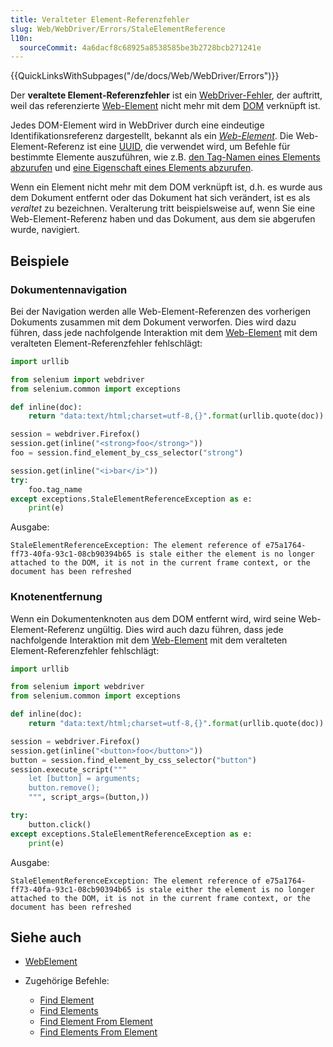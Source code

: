 ```yaml
---
title: Veralteter Element-Referenzfehler
slug: Web/WebDriver/Errors/StaleElementReference
l10n:
  sourceCommit: 4a6dacf8c68925a8538585be3b2728bcb271241e
---
```


{{QuickLinksWithSubpages("/de/docs/Web/WebDriver/Errors")}}

Der **veraltete Element-Referenzfehler** ist ein [WebDriver-Fehler](/de/docs/Web/WebDriver/Errors), der auftritt, weil das referenzierte [Web-Element](/de/docs/Web/WebDriver/WebElement) nicht mehr mit dem [DOM](/de/docs/Glossary/DOM) verknüpft ist.

Jedes DOM-Element wird in WebDriver durch eine eindeutige Identifikationsreferenz dargestellt, bekannt als ein _[Web-Element](/de/docs/Web/WebDriver/WebElement)_. Die Web-Element-Referenz ist eine [UUID](/de/docs/Glossary/UUID), die verwendet wird, um Befehle für bestimmte Elemente auszuführen, wie z.B. [den Tag-Namen eines Elements abzurufen](/de/docs/Web/WebDriver/Commands/GetElementTagName) und [eine Eigenschaft eines Elements abzurufen](/de/docs/Web/WebDriver/Commands/GetElementProperty).

Wenn ein Element nicht mehr mit dem DOM verknüpft ist, d.h. es wurde aus dem Dokument entfernt oder das Dokument hat sich verändert, ist es als _veraltet_ zu bezeichnen. Veralterung tritt beispielsweise auf, wenn Sie eine Web-Element-Referenz haben und das Dokument, aus dem sie abgerufen wurde, navigiert.

## Beispiele

### Dokumentennavigation

Bei der Navigation werden alle Web-Element-Referenzen des vorherigen Dokuments zusammen mit dem Dokument verworfen. Dies wird dazu führen, dass jede nachfolgende Interaktion mit dem [Web-Element](/de/docs/Web/WebDriver/WebElement) mit dem veralteten Element-Referenzfehler fehlschlägt:

```python
import urllib

from selenium import webdriver
from selenium.common import exceptions

def inline(doc):
    return "data:text/html;charset=utf-8,{}".format(urllib.quote(doc))

session = webdriver.Firefox()
session.get(inline("<strong>foo</strong>"))
foo = session.find_element_by_css_selector("strong")

session.get(inline("<i>bar</i>"))
try:
    foo.tag_name
except exceptions.StaleElementReferenceException as e:
    print(e)
```

Ausgabe:

```plain
StaleElementReferenceException: The element reference of e75a1764-ff73-40fa-93c1-08cb90394b65 is stale either the element is no longer attached to the DOM, it is not in the current frame context, or the document has been refreshed
```

### Knotenentfernung

Wenn ein Dokumentenknoten aus dem DOM entfernt wird, wird seine Web-Element-Referenz ungültig. Dies wird auch dazu führen, dass jede nachfolgende Interaktion mit dem [Web-Element](/de/docs/Web/WebDriver/WebElement) mit dem veralteten Element-Referenzfehler fehlschlägt:

```python
import urllib

from selenium import webdriver
from selenium.common import exceptions

def inline(doc):
    return "data:text/html;charset=utf-8,{}".format(urllib.quote(doc))

session = webdriver.Firefox()
session.get(inline("<button>foo</button>"))
button = session.find_element_by_css_selector("button")
session.execute_script("""
    let [button] = arguments;
    button.remove();
    """, script_args=(button,))

try:
    button.click()
except exceptions.StaleElementReferenceException as e:
    print(e)
```

Ausgabe:

```plain
StaleElementReferenceException: The element reference of e75a1764-ff73-40fa-93c1-08cb90394b65 is stale either the element is no longer attached to the DOM, it is not in the current frame context, or the document has been refreshed
```

## Siehe auch

- [WebElement](/de/docs/Web/WebDriver/WebElement)
- Zugehörige Befehle:

  - [Find Element](/de/docs/Web/WebDriver/Commands/FindElement)
  - [Find Elements](/de/docs/Web/WebDriver/Commands/FindElements)
  - [Find Element From Element](/de/docs/Web/WebDriver/Commands/FindElementFromElement)
  - [Find Elements From Element](/de/docs/Web/WebDriver/Commands/FindElementsFromElement)
